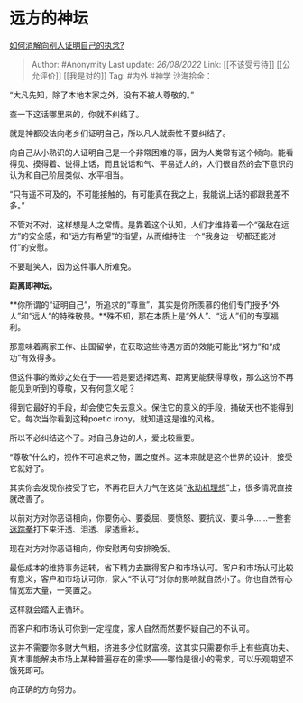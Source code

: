 # 远方的神坛
[如何消解向别人证明自己的执念?](https://www.zhihu.com/question/549823963/answer/2643531485)

> Author: #Anonymity 
> Last update: *26/08/2022* 
> Link: [[不该受亏待]] [[公允评价]] [[我是对的]] 
> Tag: #内外 #神学
> 沙海拾金：

“大凡先知，除了本地本家之外，没有不被人尊敬的。”

查一下这话哪里来的，你就不纠结了。

就是神都没法向老乡们证明自己，所以凡人就索性不要纠结了。

向自己从小熟识的人证明自己是一个非常困难的事，因为人类常有这个倾向。能看得见、摸得着、说得上话，而且说话和气、平易近人的，人们很自然的会下意识的认为和自己阶层类似、水平相当。

“只有遥不可及的，不可能接触的，有可能真在我之上，我能说上话的都跟我差不多。”

不管对不对，这样想是人之常情。是靠着这个认知，人们才维持着一个“强敌在远方”的安全感，和“远方有希望”的指望，从而维持住一个“我身边一切都还能对付”的安慰。

不要耻笑人，因为这件事人所难免。

**距离即神坛。**

**你所谓的“证明自己”，所追求的“尊重”，其实是你所羡慕的他们专门授予“外人”和“远人“的特殊敬畏。**殊不知，那在本质上是“外人”、“远人”们的专享福利。

那意味着离家工作、出国留学，在获取这些待遇方面的效能可能比“努力”和“成功”有效得多。

但这件事的微妙之处在于——若是要选择远离、距离更能获得尊敬，那么这份不再能见到听到的尊敬，又有何意义呢？

得到它最好的手段，却会使它失去意义。保住它的意义的手段，捅破天也不能得到它。每次当你看到这种poetic irony，就知道这是谁的风格。

所以不必纠结这个了。对自己身边的人，爱比较重要。

“尊敬”什么的，视作不可追求之物，置之度外。这本来就是这个世界的设计，接受它就好了。

其实你会发现你接受了它，不再花巨大力气在这类“[永动机理想](https://www.zhihu.com/search?q=%E6%B0%B8%E5%8A%A8%E6%9C%BA%E7%90%86%E6%83%B3&search_source=Entity&hybrid_search_source=Entity&hybrid_search_extra=%7B%22sourceType%22%3A%22answer%22%2C%22sourceId%22%3A2643531485%7D)”上，很多情况直接就改善了。

以前对方对你恶语相向，你要伤心、要委屈、要愤怒、要抗议、要斗争……一整套[迷踪拳](https://www.zhihu.com/search?q=%E8%BF%B7%E8%B8%AA%E6%8B%B3&search_source=Entity&hybrid_search_source=Entity&hybrid_search_extra=%7B%22sourceType%22%3A%22answer%22%2C%22sourceId%22%3A2643531485%7D)打下来汗透、泪透、尿透重衫。

现在对方对你恶语相向，你安慰两句安排晚饭。

最低成本的维持事务运转，省下精力去赢得客户和市场认可。客户和市场认可比较有意义，客户和市场认可你，家人“不认可”对你的影响就自然小了。你也自然有心情宽宏大量，一笑置之。

这样就会踏入正循环。

而客户和市场认可你到一定程度，家人自然而然要怀疑自己的不认可。

这并不需要你多财大气粗，挤进多少位财富榜。这其实只需要你手上有些真功夫、真本事能解决市场上某种普遍存在的需求——哪怕是很小的需求，可以乐观期望不饿死即可。

向正确的方向努力。
